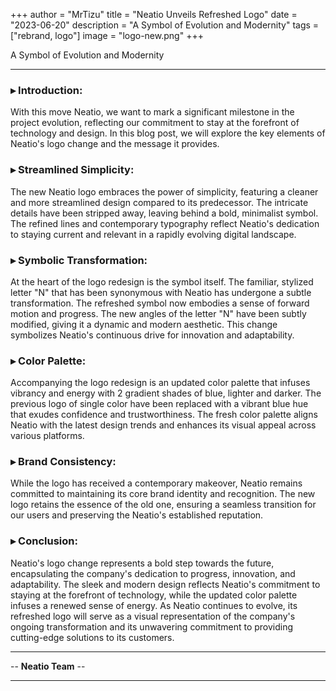 +++
author = "MrTizu"
title = "Neatio Unveils Refreshed Logo"
date = "2023-06-20"
description = "A Symbol of Evolution and Modernity"
tags = ["rebrand, logo"]
image = "logo-new.png"
+++

A Symbol of Evolution and Modernity

---
### ▸ Introduction:

With this move Neatio, we want to mark a significant milestone in the project evolution, reflecting our commitment to stay at the forefront of technology and design. In this blog post, we will explore the key elements of Neatio's logo change and the message it provides.


### ▸ Streamlined Simplicity:
The new Neatio logo embraces the power of simplicity, featuring a cleaner and more streamlined design compared to its predecessor. The intricate details have been stripped away, leaving behind a bold, minimalist symbol. The refined lines and contemporary typography reflect Neatio's dedication to staying current and relevant in a rapidly evolving digital landscape.


### ▸ Symbolic Transformation:
At the heart of the logo redesign is the symbol itself. The familiar, stylized letter "N" that has been synonymous with Neatio has undergone a subtle transformation. The refreshed symbol now embodies a sense of forward motion and progress. The new angles of the letter "N" have been subtly modified, giving it a dynamic and modern aesthetic. This change symbolizes Neatio's continuous drive for innovation and adaptability.


### ▸ Color Palette:
Accompanying the logo redesign is an updated color palette that infuses vibrancy and energy with 2 gradient shades of blue, lighter and darker. The previous logo of single color have been replaced with a vibrant blue hue that exudes confidence and trustworthiness. The fresh color palette aligns Neatio with the latest design trends and enhances its visual appeal across various platforms.


### ▸ Brand Consistency:
While the logo has received a contemporary makeover, Neatio remains committed to maintaining its core brand identity and recognition. The new logo retains the essence of the old one, ensuring a seamless transition for our users and preserving the Neatio's established reputation.


### ▸ Conclusion:
Neatio's logo change represents a bold step towards the future, encapsulating the company's dedication to progress, innovation, and adaptability. The sleek and modern design reflects Neatio's commitment to staying at the forefront of technology, while the updated color palette infuses a renewed sense of energy. As Neatio continues to evolve, its refreshed logo will serve as a visual representation of the company's ongoing transformation and its unwavering commitment to providing cutting-edge solutions to its customers.

---
-- **Neatio Team** --

---

